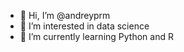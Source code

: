 - 👋 Hi, I’m @andreyprm
- 👀 I’m interested in data science
- 🌱 I’m currently learning Python and R


<!---
andreyprm/andreyprm is a ✨ special ✨ repository because its `README.md` (this file) appears on your GitHub profile.
You can click the Preview link to take a look at your changes.
--->
